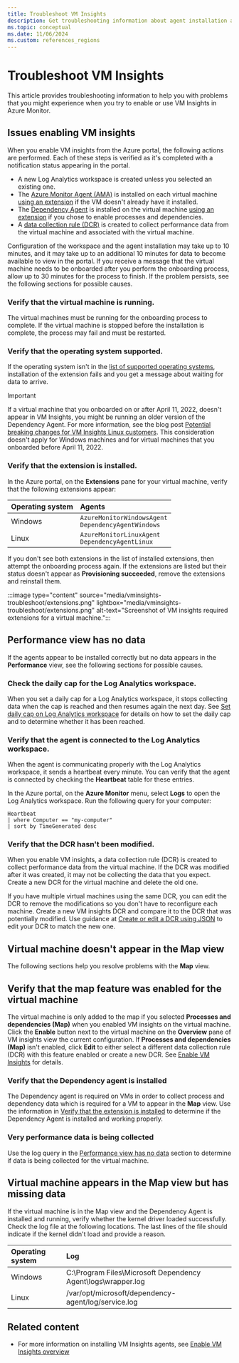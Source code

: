 ```yaml
---
title: Troubleshoot VM Insights
description: Get troubleshooting information about agent installation and the use of the VM Insights feature in Azure Monitor.
ms.topic: conceptual
ms.date: 11/06/2024
ms.custom: references_regions
---
```


# Troubleshoot VM Insights

This article provides troubleshooting information to help you with problems that you might experience when you try to enable or use VM Insights in Azure Monitor.

## Issues enabling VM insights

When you enable VM insights from the Azure portal, the following actions are performed. Each of these steps is verified as it's completed with a notification status appearing in the portal.

* A new Log Analytics workspace is created unless you selected an existing one.
* The [Azure Monitor Agent (AMA)](../agents/azure-monitor-agent-overview.md) is installed on each virtual machine [using an extension](../agents/azure-monitor-agent-manage.md#install-the-agent-extension) if the VM doesn't already have it installed.
* The [Dependency Agent](./vminsights-dependency-agent.md) is installed on the virtual machine [using an extension](/azure/virtual-machines/extensions/agent-dependency-windows) if you chose to enable processes and dependencies.
* A [data collection rule (DCR)](../agents/data-collection-rule-overview.md) is created to collect performance data from the virtual machine and associated with the virtual machine.

Configuration of the workspace and the agent installation may take up to 10 minutes, and it may take up to an additional 10 minutes for data to become available to view in the portal. If you receive a message that the virtual machine needs to be onboarded after you perform the onboarding process, allow up to 30 minutes for the process to finish. If the problem persists, see the following sections for possible causes.

### Verify that the virtual machine is running.
The virtual machines must be running for the onboarding process to complete. If the virtual machine is stopped before the installation is complete, the process may fail and must be restarted.

### Verify that the operating system supported.
If the operating system isn't in the [list of supported operating systems](vminsights-enable-overview.md#supported-operating-systems), installation of the extension fails and you get a message about waiting for data to arrive.

> [!IMPORTANT]
> If a virtual machine that you onboarded on or after April 11, 2022, doesn't appear in VM Insights, you might be running an older version of the Dependency Agent. For more information, see the blog post [Potential breaking changes for VM Insights Linux customers](https://techcommunity.microsoft.com/t5/azure-monitor-status/potential-breaking-changes-for-vm-insights-linux-customers/ba-p/3271989). This consideration doesn't apply for Windows machines and for virtual machines that you onboarded before April 11, 2022.

### Verify that the extension is installed.
In the Azure portal, on the **Extensions** pane for your virtual machine, verify that the following extensions appear:

| Operating system | Agents |
|:---|:---|
| Windows | `AzureMonitorWindowsAgent`<br>`DependencyAgentWindows` |
| Linux | `AzureMonitorLinuxAgent`<br>`DependencyAgentLinux` |

If you don't see both extensions in the list of installed extensions, then attempt the onboarding process again. If the extensions are listed but their status doesn't appear as **Provisioning succeeded**, remove the extensions and reinstall them.

:::image type="content" source="media/vminsights-troubleshoot/extensions.png" lightbox="media/vminsights-troubleshoot/extensions.png" alt-text="Screenshot of VM insights required extensions for a virtual machine.":::

## Performance view has no data

If the agents appear to be installed correctly but no data appears in the **Performance** view, see the following sections for possible causes.

### Check the daily cap for the Log Analytics workspace.
When you set a daily cap for a Log Analytics workspace, it stops collecting data when the cap is reached and then resumes again the next day. See [Set daily cap on Log Analytics workspace](../logs/daily-cap.md) for details on how to set the daily cap and to determine whether it has been reached.

### Verify that the agent is connected to the Log Analytics workspace.
When the agent is communicating properly with the Log Analytics workspace, it sends a heartbeat every minute. You can verify that the agent is connected by checking the **Heartbeat** table for these entries.

In the Azure portal, on the **Azure Monitor** menu, select **Logs** to open the Log Analytics workspace. Run the following query for your computer:

```kusto
Heartbeat
| where Computer == "my-computer"
| sort by TimeGenerated desc 
```

### Verify that the DCR hasn't been modified.
When you enable VM insights, a data collection rule (DCR) is created to collect performance data from the virtual machine. If the DCR was modified after it was created, it may not be collecting the data that you expect. Create a new DCR for the virtual machine and delete the old one.

If you have multiple virtual machines using the same DCR, you can edit the DCR to remove the modifications so you don't have to reconfigure each machine. Create a new VM insights DCR and compare it to the DCR that was potentially modified. Use guidance at [Create or edit a DCR using JSON](../essentials/data-collection-rule-create-edit.md#create-or-edit-a-dcr-using-json) to edit your DCR to match the new one.

## Virtual machine doesn't appear in the Map view

The following sections help you resolve problems with the **Map** view.

## Verify that the map feature was enabled for the virtual machine
The virtual machine is only added to the map if you selected **Processes and dependencies (Map)** when you enabled VM insights on the virtual machine. Click the **Enable** button next to the virtual machine on the **Overview** pane of VM insights view the current configuration. If **Processes and dependencies (Map)** isn't enabled, click **Edit** to either select a different data collection rule (DCR) with this feature enabled or create a new DCR. See [Enable VM Insights](./vminsights-enable.md) for details.


### Verify that the Dependency agent is installed
The Dependency agent is required on VMs in order to collect process and dependency data which is required for a VM to appear in the **Map** view. Use the information in [Verify that the extension is installed](#verify-that-the-extension-is-installed) to determine if the Dependency Agent is installed and working properly.

### Very performance data is being collected

Use the log query in the [Performance view has no data](#performance-view-has-no-data) section to determine if data is being collected for the virtual machine.

## Virtual machine appears in the Map view but has missing data

If the virtual machine is in the Map view and the Dependency Agent is installed and running, verify whether the kernel driver loaded successfully. Check the log file at the following locations. The last lines of the file should indicate if the kernel didn't load and provide a reason.

| Operating system | Log                                                          |
|:-----------------|:-------------------------------------------------------------|
| Windows          | C:\Program Files\Microsoft Dependency Agent\logs\wrapper.log |
| Linux            | /var/opt/microsoft/dependency-agent/log/service.log          |



## Related content

* For more information on installing VM Insights agents, see [Enable VM Insights overview](vminsights-enable-overview.md)
